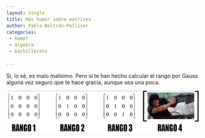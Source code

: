 ```yaml
--- 
layout: single 
title: Más humor sobre matrices 
author:	Pablo Beltrán-Pellicer 
categories:
 - humor 
 - álgebra 
 - bachillerato 
 
--- 
```


Sí, lo sé, es malo malísimo. Pero si te han hecho calcular el rango
por Gauss alguna vez seguro que te hace gracia, aunque sea una poca.  
  

![](/assets/img/2015-11-04-image-0000.jpg)


  
